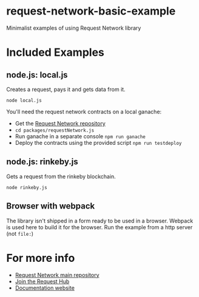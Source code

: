 # request-network-basic-example
Minimalist examples of using  Request Network library

# Included Examples
## node.js: local.js
Creates a request, pays it and gets data from it.

`node local.js`

You'll need the request network contracts on a local ganache:
* Get the [Request Network repository](https://github.com/RequestNetwork/requestNetwork)
* `cd packages/requestNetwork.js` 
* Run ganache in a separate console `npm run ganache`
* Deploy the contracts using the provided script `npm run testdeploy`

## node.js: rinkeby.js
Gets a request from the rinkeby blockchain.

`node rinkeby.js`

## Browser with webpack
The library isn't shipped in a form ready to be used in a browser. Webpack is used here to build it for the browser. Run the example from a http server (not `file:`)


# For more info
* [Request Network main repository](https://github.com/RequestNetwork/requestNetwork)
* [Join the Request Hub](https://request-slack.herokuapp.com/)
* [Documentation website](http://docs.request.network)
